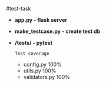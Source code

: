 #test-task
+ **app.py - flask server** 
+ **make_testcase.py - create test db**
+ **/tests/ - pytest**

      Test coverage 
  + config.py 100%
  + utils.py 100%
  + validators.py 100%

